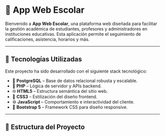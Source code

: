 # 🏫 App Web Escolar

Bienvenido a **App Web Escolar**, una plataforma web diseñada para facilitar la gestión académica de estudiantes, profesores y administradores en instituciones educativas. Esta aplicación permite el seguimiento de calificaciones, asistencia, horarios y más.

---

## 🚀 Tecnologías Utilizadas

Este proyecto ha sido desarrollado con el siguiente stack tecnológico:

- 🐘 **PostgreSQL** – Base de datos relacional robusta y escalable.
- 🐘 **PHP** – Lógica de servidor y APIs backend.
- 🌐 **HTML5** – Estructura semántica del sitio web.
- 🎨 **CSS3** – Estilización del diseño frontend.
- ⚙️ **JavaScript** – Comportamiento e interactividad del cliente.
- 🎯 **Bootstrap 5** – Framework CSS para diseño responsive.

---

## 📂 Estructura del Proyecto


